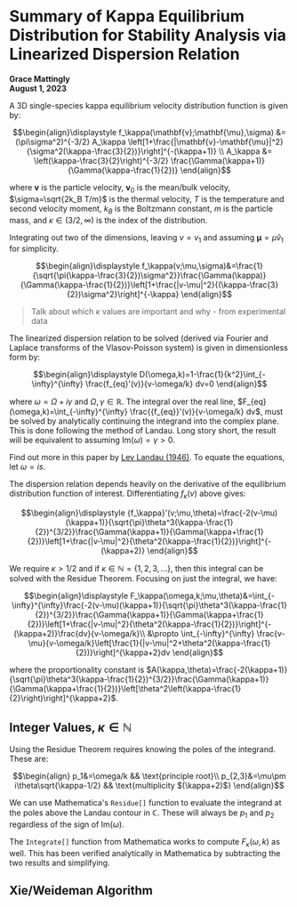 # Summary of Kappa Equilibrium Distribution for Stability Analysis via Linearized Dispersion Relation

**Grace Mattingly**  
**August 1, 2023**

A 3D single-species kappa equilibrium velocity distribution function is given by:

$$\begin{align}\displaystyle 
    f_\kappa(\mathbf{v};\mathbf{\mu},\sigma) &= (\pi\sigma^2)^{-3/2} A_\kappa \left[1+\frac{|\mathbf{v}-\mathbf{\mu}|^2}{\sigma^2(\kappa-\frac{3}{2})}\right]^{-(\kappa+1)} \\
    A_\kappa &= \left(\kappa-\frac{3}{2}\right)^{-3/2} \frac{\Gamma(\kappa+1)}{\Gamma(\kappa-\frac{1}{2})}
\end{align}$$

where $\mathbf{v}$ is the particle velocity, $\mathbf{v}_0$ is the mean/bulk velocity, $\sigma=\sqrt{2k_B T/m}$ is the thermal velocity, $T$ is the temperature and second velocity moment, $k_B$ is the Boltzmann constant, $m$ is the particle mass, and $\kappa\in(3/2,\infty)$ is the index of the distribution.

Integrating out two of the dimensions, leaving $v=v_1$ and assuming $\mathbf{\mu}=\mu \hat{v}_1$ for simplicity.

$$\begin{align}\displaystyle 
    f_\kappa(v;\mu,\sigma)&=\frac{1}{\sqrt{\pi(\kappa-\frac{3}{2})\sigma^2}}\frac{\Gamma(\kappa)}{\Gamma(\kappa-\frac{1}{2})}\left[1+\frac{|v-\mu|^2}{(\kappa-\frac{3}{2})\sigma^2}\right]^{-\kappa} 
\end{align}$$

> Talk about which $\kappa$ values are important and why - from experimental data

The linearized dispersion relation to be solved (derived via Fourier and Laplace transforms of the Vlasov-Poisson system) is given in dimensionless form by:

$$\begin{align}\displaystyle 
D(\omega,k)=1-\frac{1}{k^2}\int_{-\infty}^{\infty} \frac{f_{eq}'(v)}{v-\omega/k} dv=0
\end{align}$$

where $\omega=\Omega+i\gamma$ and $\Omega,\gamma\in\mathbb{R}$. The integral over the real line, $F_{eq}(\omega,k)=\int_{-\infty}^{\infty} \frac{{f_{eq}}'(v)}{v-\omega/k} dv$, must be solved by analytically continuing the integrand into the complex plane. This is done following the method of Landau. Long story short, the result will be equivalent to assuming $\text{Im}(\omega)=\gamma>0$.

Find out more in this paper by [Lev Landau (1946)](https://github.com/gracecmatt/Plasma_Instabilities/blob/main/Notes/Summaries_of_Papers.md#on-the-vibrations-of-the-electrostatic-plasma-lev-landau-1946). To equate the equations, let $\omega=is$.

The dispersion relation depends heavily on the derivative of the equilibrium distribution function of interest. Differentiating $f_\kappa(v)$ above gives:

$$\begin{align}\displaystyle 
{f_\kappa}'(v;\mu,\theta)=\frac{-2(v-\mu)(\kappa+1)}{\sqrt{\pi}\theta^3(\kappa-\frac{1}{2})^{3/2}}\frac{\Gamma(\kappa+1)}{\Gamma(\kappa+\frac{1}{2})}\left[1+\frac{|v-\mu|^2}{\theta^2(\kappa-\frac{1}{2})}\right]^{-(\kappa+2)}
\end{align}$$

We require $\kappa>1/2$ and if $\kappa\in\mathbb{N}=\{1,2,3,\dots \}$, then this integral can be solved with the Residue Theorem. Focusing on just the integral, we have:

$$\begin{align}\displaystyle 
F_\kappa(\omega,k;\mu,\theta)&=\int_{-\infty}^{\infty}\frac{-2(v-\mu)(\kappa+1)}{\sqrt{\pi}\theta^3(\kappa-\frac{1}{2})^{3/2}}\frac{\Gamma(\kappa+1)}{\Gamma(\kappa+\frac{1}{2})}\left[1+\frac{|v-\mu|^2}{\theta^2(\kappa-\frac{1}{2})}\right]^{-(\kappa+2)}\frac{dv}{v-\omega/k}\\
&\propto \int_{-\infty}^{\infty} \frac{v-\mu}{v-\omega/k}\left[\frac{1}{|v-\mu|^2+\theta^2(\kappa-\frac{1}{2})}\right]^{\kappa+2}dv
\end{align}$$

where the proportionality constant is $A(\kappa,\theta)=\frac{-2(\kappa+1)}{\sqrt{\pi}\theta^3(\kappa-\frac{1}{2})^{3/2}}\frac{\Gamma(\kappa+1)}{\Gamma(\kappa+\frac{1}{2})}\left[\theta^2\left(\kappa-\frac{1}{2}\right)\right]^{\kappa+2}$.

## Integer Values, $\kappa\in\mathbb{N}$
Using the Residue Theorem requires knowing the poles of the integrand. These are:

$$\begin{align}
p_1&=\omega/k && \text{principle root}\\
p_{2,3}&=\mu\pm i\theta\sqrt{\kappa-1/2} && \text{multiplicity $(\kappa+2)$}
\end{align}$$

We can use Mathematica's `Residue[]` function to evaluate the integrand at the poles above the Landau contour in $\mathbb{C}$. These will always be $p_1$ and $p_2$ regardless of the sign of $\text{Im}(\omega)$.

The `Integrate[]` function from Mathematica works to compute ${F}_\kappa(\omega,k)$ as well. This has been verified analytically in Mathematica by subtracting the two results and simplifying.

## Xie/Weideman Algorithm
